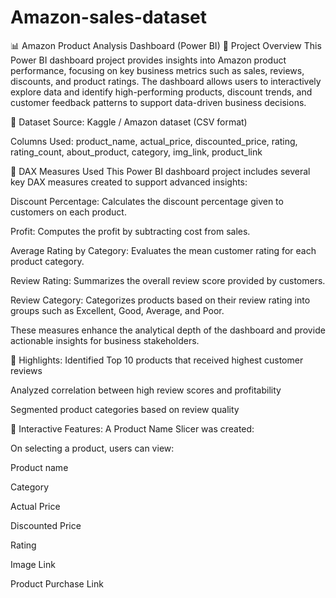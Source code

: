 # Amazon-sales-dataset
📊 Amazon Product Analysis Dashboard (Power BI)
🚀 Project Overview
This Power BI dashboard project provides insights into Amazon product performance, focusing on key business metrics such as sales, reviews, discounts, and product ratings. The dashboard allows users to interactively explore data and identify high-performing products, discount trends, and customer feedback patterns to support data-driven business decisions.

📁 Dataset
Source: Kaggle / Amazon dataset (CSV format)

Columns Used:
product_name, actual_price, discounted_price, rating, rating_count, about_product, category, img_link, product_link

🔢 DAX Measures Used
This Power BI dashboard project includes several key DAX measures created to support advanced insights:

Discount Percentage:
Calculates the discount percentage given to customers on each product.

Profit:
Computes the profit by subtracting cost from sales.

Average Rating by Category:
Evaluates the mean customer rating for each product category.

Review Rating:
Summarizes the overall review score provided by customers.

Review Category:
Categorizes products based on their review rating into groups such as Excellent, Good, Average, and Poor.

These measures enhance the analytical depth of the dashboard and provide actionable insights for business stakeholders.

📌 Highlights:
Identified Top 10 products that received highest customer reviews

Analyzed correlation between high review scores and profitability

Segmented product categories based on review quality

🎯 Interactive Features:
A Product Name Slicer was created:

On selecting a product, users can view:

Product name

Category

Actual Price

Discounted Price

Rating

Image Link

Product Purchase Link
